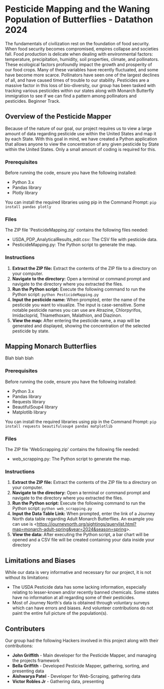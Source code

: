 # Pesticide Mapping and the Waning Population of Butterflies - Datathon 2024
The fundamentals of civilization rest on the foundation of food security. When food security becomes compromised, empires collapse and societies fall. Food production is delicate when dealing with environmental factors: temperature, precipitation, humidity, soil properties, climate, and pollinators. These ecological factors profoundly impact the growth and prosperity of our food crops. Many of these variables have recently fluctuated, and some have become more scarce. Pollinators have seen one of the largest declines of all, and have caused times of trouble to our stability. Pesticides are a massive factor in this loss of bio-diversity, our group has been tasked with tracking various pesticides within our states along with Monarch Butterfly immigration to see if we can find a pattern among pollinators and pesticides. Beginner Track.

## Overview of the Pesticide Mapper
Because of the nature of our goal, our project requires us to view a large amount of data regarding pesticide use within the United States and map it by each State. With this goal in mind, we have created a Python application that allows anyone to view the concentration of any given pesticide by State within the United States. Only a small amount of coding is required for this.

### Prerequisites
Before running the code, ensure you have the following installed:
- Python 3.x
- Pandas library
- Plotly library

You can install the required libraries using pip in the Command Prompt: ```pip install pandas plotly```

### Files
The ZIP file 'PesticideMapping.zip' contains the following files needed:
- USDA_PDP_AnalyticalResults_edit.csv: The CSV file with pesticide data.
- PesticideMapping.py: The Python script to generate the map.

### Instructions 
1. **Extract the ZIP file:** Extract the contents of the ZIP file to a directory on your computer.
2. **Navigate to the directory:** Open a terminal or command prompt and navigate to the directory where you extracted the files.
3. **Run the Python script:** Execute the following command to run the Python script: ```python PesticideMapping.py```
4. **Input the pesticide name:** When prompted, enter the name of the pesticide you want to visualize. The input is case-sensitive. Some notable pesticide names you can use are Atrazine, Chlorpyrifos, Imidacloprid, Thiamethoxam, Malathion, and Diazinon.
5. **View the map:** After entering the pesticide name, a map will be generated and displayed, showing the concentration of the selected pesticide by state.

## Mapping Monarch Butterflies
Blah blah blah

### Prerequisites
Before running the code, ensure you have the following installed:
- Python 3.x
- Pandas library
- Requests library
- BeautifulSoup4 library
- Matplotlib library

You can install the required libraries using pip in the Command Prompt: ```pip install requests beautifulsoup4 pandas matplotlib```

### Files
The ZIP file 'WebScrapping.zip' contains the following file needed:
- web_scrapping.py: The Python script to generate the map.

### Instructions 
1. **Extract the ZIP file:** Extract the contents of the ZIP file to a directory on your computer.
2. **Navigate to the directory:** Open a terminal or command prompt and navigate to the directory where you extracted the files.
4. **Run the Python script:** Execute the following command to run the Python script: ```python web_scrapping.py```
5. **Input the Data Table Link:** When prompted, enter the link of a Journey North data table regarding Adult Monarch Butterflies. An example you can use is <<https://journeynorth.org/sightings/querylist.html?map=monarch-adult-spring&year=2024&season=spring>>. 
6. **View the data:** After executing the Python script, a bar chart will be opened and a CSV file will be created containing your data inside your directory

## Limitations and Biases
While our data is very informative and necessary for our project, it is not without its limitations:
- The USDA Pesticide data has some lacking information, especially relating to lesser-known and/or recently banned chemicals. Some states have no information at all regarding some of their pesticides.
- Most of Journey North's data is obtained through voluntary surveys which can have errors and biases. And volunteer contributions do not paint the entire full picture of the population(s).


## Contributers
Our group had the following Hackers involved in this project along with their contributions:
- **John Griffith** - Main developer for the Pesticide Mapper, and managing the projects framework
- **Bella Griffith** - Developed Pesticide Mapper, gathering, sorting, and presenting data
- **Aishwarya Patel** - Developer for Web-Scraping, gathering data
- **Victor Robles Jr** - Gathering data, presenting
